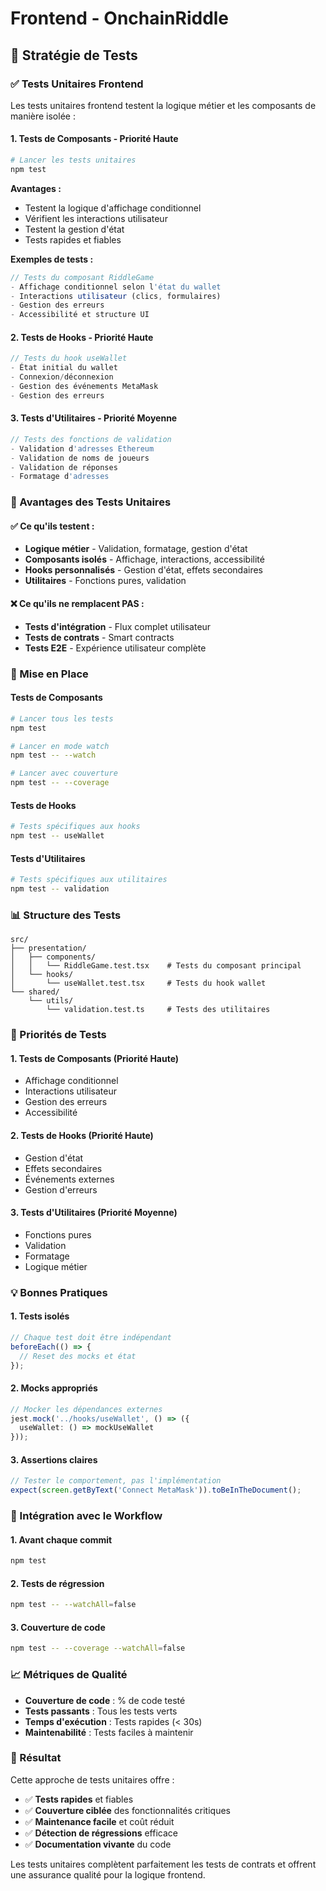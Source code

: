 # Frontend - OnchainRiddle

## 🧪 Stratégie de Tests

### ✅ Tests Unitaires Frontend

Les tests unitaires frontend testent la logique métier et les composants de manière isolée :

#### 1. **Tests de Composants** - Priorité Haute
```bash
# Lancer les tests unitaires
npm test
```

**Avantages :**
- Testent la logique d'affichage conditionnel
- Vérifient les interactions utilisateur
- Testent la gestion d'état
- Tests rapides et fiables

**Exemples de tests :**
```javascript
// Tests du composant RiddleGame
- Affichage conditionnel selon l'état du wallet
- Interactions utilisateur (clics, formulaires)
- Gestion des erreurs
- Accessibilité et structure UI
```

#### 2. **Tests de Hooks** - Priorité Haute
```javascript
// Tests du hook useWallet
- État initial du wallet
- Connexion/déconnexion
- Gestion des événements MetaMask
- Gestion des erreurs
```

#### 3. **Tests d'Utilitaires** - Priorité Moyenne
```javascript
// Tests des fonctions de validation
- Validation d'adresses Ethereum
- Validation de noms de joueurs
- Validation de réponses
- Formatage d'adresses
```

### 🎯 Avantages des Tests Unitaires

#### ✅ Ce qu'ils testent :
- **Logique métier** - Validation, formatage, gestion d'état
- **Composants isolés** - Affichage, interactions, accessibilité
- **Hooks personnalisés** - Gestion d'état, effets secondaires
- **Utilitaires** - Fonctions pures, validation

#### ❌ Ce qu'ils ne remplacent PAS :
- **Tests d'intégration** - Flux complet utilisateur
- **Tests de contrats** - Smart contracts
- **Tests E2E** - Expérience utilisateur complète

### 🚀 Mise en Place

#### Tests de Composants
```bash
# Lancer tous les tests
npm test

# Lancer en mode watch
npm test -- --watch

# Lancer avec couverture
npm test -- --coverage
```

#### Tests de Hooks
```bash
# Tests spécifiques aux hooks
npm test -- useWallet
```

#### Tests d'Utilitaires
```bash
# Tests spécifiques aux utilitaires
npm test -- validation
```

### 📊 Structure des Tests

```
src/
├── presentation/
│   ├── components/
│   │   └── RiddleGame.test.tsx    # Tests du composant principal
│   └── hooks/
│       └── useWallet.test.tsx     # Tests du hook wallet
└── shared/
    └── utils/
        └── validation.test.ts     # Tests des utilitaires
```

### 🎯 Priorités de Tests

#### 1. **Tests de Composants** (Priorité Haute)
- Affichage conditionnel
- Interactions utilisateur
- Gestion des erreurs
- Accessibilité

#### 2. **Tests de Hooks** (Priorité Haute)
- Gestion d'état
- Effets secondaires
- Événements externes
- Gestion d'erreurs

#### 3. **Tests d'Utilitaires** (Priorité Moyenne)
- Fonctions pures
- Validation
- Formatage
- Logique métier

### 💡 Bonnes Pratiques

#### 1. **Tests isolés**
```typescript
// Chaque test doit être indépendant
beforeEach(() => {
  // Reset des mocks et état
});
```

#### 2. **Mocks appropriés**
```typescript
// Mocker les dépendances externes
jest.mock('../hooks/useWallet', () => ({
  useWallet: () => mockUseWallet
}));
```

#### 3. **Assertions claires**
```typescript
// Tester le comportement, pas l'implémentation
expect(screen.getByText('Connect MetaMask')).toBeInTheDocument();
```

### 🔄 Intégration avec le Workflow

#### 1. **Avant chaque commit**
```bash
npm test
```

#### 2. **Tests de régression**
```bash
npm test -- --watchAll=false
```

#### 3. **Couverture de code**
```bash
npm test -- --coverage --watchAll=false
```

### 📈 Métriques de Qualité

- **Couverture de code** : % de code testé
- **Tests passants** : Tous les tests verts
- **Temps d'exécution** : Tests rapides (< 30s)
- **Maintenabilité** : Tests faciles à maintenir

### 🎯 Résultat

Cette approche de tests unitaires offre :
- ✅ **Tests rapides** et fiables
- ✅ **Couverture ciblée** des fonctionnalités critiques
- ✅ **Maintenance facile** et coût réduit
- ✅ **Détection de régressions** efficace
- ✅ **Documentation vivante** du code

Les tests unitaires complètent parfaitement les tests de contrats et offrent une assurance qualité pour la logique frontend. 